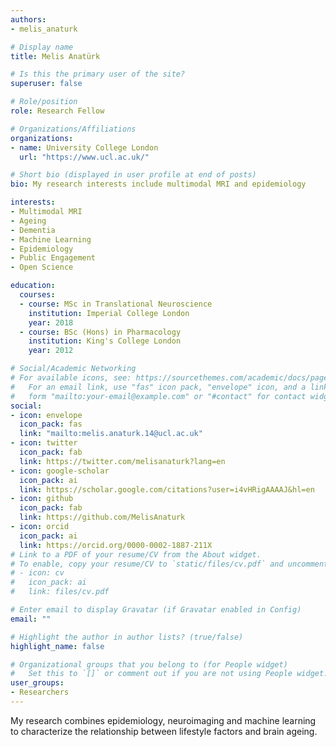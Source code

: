 ```yaml
---
authors:
- melis_anaturk

# Display name
title: Melis Anatürk

# Is this the primary user of the site?
superuser: false

# Role/position
role: Research Fellow

# Organizations/Affiliations
organizations:
- name: University College London
  url: "https://www.ucl.ac.uk/"

# Short bio (displayed in user profile at end of posts)
bio: My research interests include multimodal MRI and epidemiology

interests:
- Multimodal MRI
- Ageing
- Dementia
- Machine Learning
- Epidemiology
- Public Engagement
- Open Science

education:
  courses:
  - course: MSc in Translational Neuroscience
    institution: Imperial College London
    year: 2018
  - course: BSc (Hons) in Pharmacology
    institution: King's College London
    year: 2012

# Social/Academic Networking
# For available icons, see: https://sourcethemes.com/academic/docs/page-builder/#icons
#   For an email link, use "fas" icon pack, "envelope" icon, and a link in the
#   form "mailto:your-email@example.com" or "#contact" for contact widget.
social:
- icon: envelope
  icon_pack: fas
  link: "mailto:melis.anaturk.14@ucl.ac.uk"
- icon: twitter
  icon_pack: fab
  link: https://twitter.com/melisanaturk?lang=en
- icon: google-scholar
  icon_pack: ai
  link: https://scholar.google.com/citations?user=i4vHRigAAAAJ&hl=en
- icon: github
  icon_pack: fab
  link: https://github.com/MelisAnaturk
- icon: orcid
  icon_pack: ai
  link: https://orcid.org/0000-0002-1887-211X
# Link to a PDF of your resume/CV from the About widget.
# To enable, copy your resume/CV to `static/files/cv.pdf` and uncomment the lines below.
# - icon: cv
#   icon_pack: ai
#   link: files/cv.pdf

# Enter email to display Gravatar (if Gravatar enabled in Config)
email: ""

# Highlight the author in author lists? (true/false)
highlight_name: false

# Organizational groups that you belong to (for People widget)
#   Set this to `[]` or comment out if you are not using People widget.
user_groups:
- Researchers
---
```


My research combines epidemiology, neuroimaging and machine learning to characterize the relationship between lifestyle factors and brain ageing.
